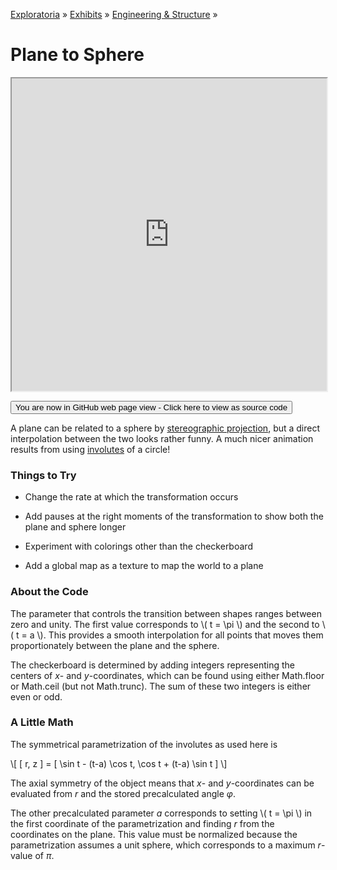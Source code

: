 [Exploratoria]( http://exploratoria.github.io ) &raquo; [Exhibits]( http://exploratoria.github.io/exhibits/ ) &raquo;
[Engineering & Structure]( http://exploratoria.github.io/exhibits/engineering/ ) &raquo;

# Plane to Sphere

<iframe src=https://exploratoria.github.io/lib/code-edit-view/code-edit-view.html#http://exploratoria.github.io/exhibits/engineering/plane-to-sphere/plane-to-sphere.html width=100% height=500px></iframe>

<span style="display: none">_View as a web page to see the content of this iframe_</span>

<span style="display: none"> [You are now in GitHub source code view - Click here to view as a web page]( http://exploratoria.github.io/exhibits/engineering/plane-to-sphere/index.html 'View file as a web page' ) </span>
<input type=button value="You are now in GitHub web page view - Click here to view as source code" onclick="window.location.href='https://github.com/exploratoria/exploratoria.github.io/tree/master/exhibits/engineering/plane-to-sphere/'" />

A plane can be related to a sphere by [stereographic projection](https://en.wikipedia.org/wiki/Stereographic_projection#Definition), but a direct interpolation between the two looks rather funny. A much nicer animation results from using [involutes](https://en.wikipedia.org/wiki/Involute#Involutes_of_a_circle) of a circle!

### Things to Try

* Change the rate at which the transformation occurs

* Add pauses at the right moments of the transformation to show both the plane and sphere longer

* Experiment with colorings other than the checkerboard

* Add a global map as a texture to map the world to a plane

### About the Code

The parameter that controls the transition between shapes ranges between zero and unity. The first value corresponds to \\( t = \pi \\) and the second to \\( t = a \\). This provides a smooth interpolation for all points that moves them proportionately between the plane and the sphere.

The checkerboard is determined by adding integers representing the centers of <i>x</i>- and <i>y</i>-coordinates, which can be found using either Math.floor or Math.ceil (but not Math.trunc). The sum of these two integers is either even or odd.

### A Little Math

The symmetrical parametrization of the involutes as used here is

\\[ [ r, z ] = [ \sin t - (t-a) \cos t, \cos t + (t-a) \sin t ] \\]

The axial symmetry of the object means that <i>x</i>- and <i>y</i>-coordinates can be evaluated from <i>r</i> and the stored precalculated angle <i>&phi;</i>.

The other precalculated parameter <i>a</i> corresponds to setting \\( t = \pi \\) in the first coordinate of the parametrization and finding <i>r</i> from the coordinates on the plane. This value must be normalized because the parametrization assumes a unit sphere, which corresponds to a maximum <i>r</i>-value of <i>&pi;</i>.
